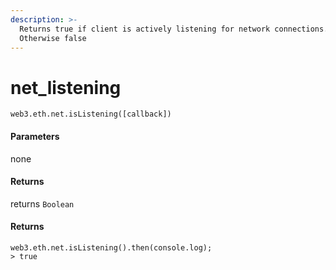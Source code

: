 ```yaml
---
description: >-
  Returns true if client is actively listening for network connections.
  Otherwise false
---
```


# net\_listening

```text
web3.eth.net.isListening([callback])
```

#### Parameters

none

#### Returns

returns `Boolean`

#### Returns

```text
web3.eth.net.isListening().then(console.log);
> true
```

